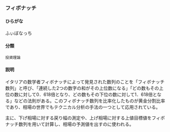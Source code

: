 <div style="display:none;">

## [あ行](securities-terms?id=あ行)
## [か行](securities-terms?id=か行)
## [さ行](securities-terms?id=さ行)
## [た行](securities-terms?id=た行)
## [な行](securities-terms?id=な行)
## [は行](securities-terms?id=は行)

</div>

### フィボナッチ

#### ひらがな

ふぃぼなっち

#### 分類

`投資理論`

#### 説明

イタリアの数学者フィボナッチによって発見された数列のことを「フィボナッチ数列」と呼び、「連続した2つの数字の和がその上位数になる」「どの数もその上位の数に対して0．618倍となり、どの数もその下位の数に対して1．618倍となる」などの法則がある。このフィボナッチ数列を比率化したものが黄金分割比率であり、相場の世界でもテクニカル分析の手法の一つとして応用されている。
 
主に、下げ相場に対する戻り幅の測定や、上げ相場に対する上値目標値をフィボナッチ数列を用いて計算し、相場の予測値を出すのに使われる。

<div style="display:none;">

## [ま行](securities-terms?id=ま行)
## [や行](securities-terms?id=や行)
## [ら行](securities-terms?id=ら行)
## [わ行](securities-terms?id=わ行)
## [英数字・記号](securities-terms?id=英数字・記号)

</div>


